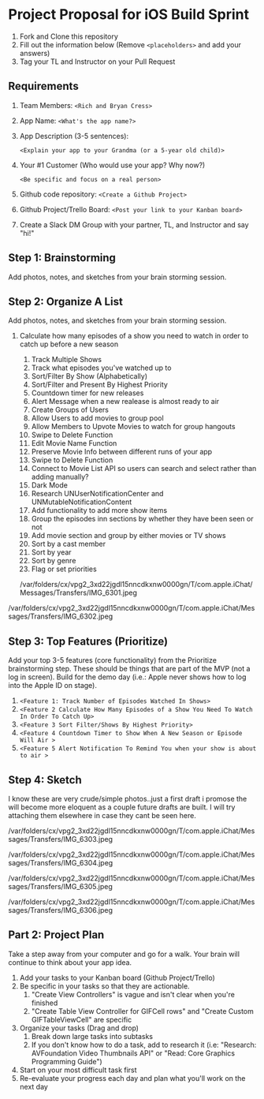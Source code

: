 # Project Proposal for iOS Build Sprint

1. Fork and Clone this repository
2. Fill out the information below (Remove `<placeholders>` and add your answers)
3. Tag your TL and Instructor on your Pull Request

## Requirements

1. Team Members: `<Rich and Bryan Cress>`
2. App Name: `<What's the app name?>`
3. App Description (3-5 sentences):

    `<Explain your app to your Grandma (or a 5-year old child)>`
    
4. Your #1 Customer (Who would use your app? Why now?)
 
    `<Be specific and focus on a real person>`
    
5. Github code repository: `<Create a Github Project>`
6. Github Project/Trello Board: `<Post your link to your Kanban board>`
7. Create a Slack DM Group with your partner, TL, and Instructor and say "hi!"




## Step 1: Brainstorming

Add photos, notes, and sketches from your brain storming session. 






## Step 2: Organize A List

Add photos, notes, and sketches from your brain storming session. 

1. Calculate how many episodes of a show you need to watch in order to catch up before a new season 
    1. Track Multiple Shows
    2. Track what episodes you've watched up to
    3. Sort/Filter By Show (Alphabetically)
    4. Sort/Filter and Present By Highest Priority
    5. Countdown timer for new releases 
    6. Alert Message when a new realease is almost ready to air
    7. Create Groups of Users 
    8. Allow Users to add movies to group pool
    9. Allow Members to Upvote Movies to watch for group hangouts 
    11. Swipe to Delete Function 
    12. Edit Movie Name Function 
    13. Preserve Movie Info between different runs of your app 
    14. Swipe to Delete Function 
    15. Connect to Movie List API so users can search and select rather than adding manually?
    16. Dark Mode
    17. Research UNUserNotificationCenter and UNMutableNotificationContent 
    18. Add functionality to add more show items 
    19. Group the episodes inn sections by whether they have been seen or not
    20. Add movie section and group by either movies or TV shows 
    21. Sort by a cast member 
    22. Sort by year
    23. Sort by genre
    24. Flag or set priorities
       
    /var/folders/cx/vpg2_3xd22jgdl15nncdkxnw0000gn/T/com.apple.iChat/Messages/Transfers/IMG_6301.jpeg

/var/folders/cx/vpg2_3xd22jgdl15nncdkxnw0000gn/T/com.apple.iChat/Messages/Transfers/IMG_6302.jpeg



## Step 3: Top Features (Prioritize)

Add your top 3-5 features (core functionality) from the Prioritize brainstorming step. These should be things that are part of the MVP (not a log in screen). Build for the demo day (i.e.: Apple never shows how to log into the Apple ID on stage).

1. `<Feature 1: Track Number of Episodes Watched In Shows>`
2. `<Feature 2 Calculate How Many Episodes of a Show You Need To Watch In Order To Catch Up>`
3. `<Feature 3 Sort Filter/Shows By Highest Priority>`
4. `<Feature 4 Countdown Timer to Show When A New Season or Episode Will Air >`
5. `<Feature 5 Alert Notification To Remind You when your show is about to air >`

## Step 4: Sketch 

I know these are very crude/simple photos..just a first draft i promose the will become more eloquent as a couple future drafts are built. I will try attaching them elsewhere in case they cant be seen here. 

/var/folders/cx/vpg2_3xd22jgdl15nncdkxnw0000gn/T/com.apple.iChat/Messages/Transfers/IMG_6303.jpeg

/var/folders/cx/vpg2_3xd22jgdl15nncdkxnw0000gn/T/com.apple.iChat/Messages/Transfers/IMG_6304.jpeg


/var/folders/cx/vpg2_3xd22jgdl15nncdkxnw0000gn/T/com.apple.iChat/Messages/Transfers/IMG_6305.jpeg

/var/folders/cx/vpg2_3xd22jgdl15nncdkxnw0000gn/T/com.apple.iChat/Messages/Transfers/IMG_6306.jpeg



## Part 2: Project Plan

Take a step away from your computer and go for a walk. Your brain will continue to think about your app idea.

1. Add your tasks to your Kanban board (Github Project/Trello)
2. Be specific in your tasks so that they are actionable.
    1. "Create View Controllers" is vague and isn't clear when you're finished
    2. "Create Table View Controller for GIFCell rows" and "Create Custom GIFTableViewCell" are specific
3. Organize your tasks (Drag and drop)
    1. Break down large tasks into subtasks
    2. If you don't know how to do a task, add to research it (i.e: "Research: AVFoundation Video Thumbnails API" or "Read: Core Graphics Programming Guide")
4. Start on your most difficult task first
5. Re-evaluate your progress each day and plan what you'll work on the next day



